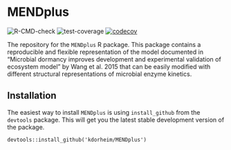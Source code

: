 # MENDplus

![R-CMD-check](https://github.com/kdorheim/MENDplus/workflows/R-CMD-check/badge.svg) 
![test-coverage](https://github.com/kdorheim/MENDplus/workflows/test-coverage/badge.svg)
[![codecov](https://codecov.io/gh/JGCRI/hectordata/branch/master/graph/badge.svg)](https://codecov.io/gh/JGCRI/hectordata)

The repository for the `MENDplus` R package. This package contains a reproducible and flexible representation of the model documented in “Microbial dormancy improves development and experimental validation of  ecosystem model” by Wang et al. 2015 that can be easily modified with different structural representations of microbial enzyme kinetics. 

## Installation

The easiest way to install `MENDplus` is using `install_github` from the `devtools` package. This will get you the latest stable development version of the package.

```{r}
devtools::install_github('kdorheim/MENDplus')
```
